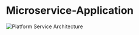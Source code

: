 # Microservice-Application

![Platform Service Architecture](https://user-images.githubusercontent.com/85470428/204005407-45ac5476-31f6-42c7-8825-10268dc4f056.PNG)

